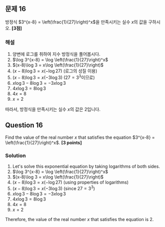 

## 문제 16
방정식 $3^{x-8} = \left(\frac{1}{27}\right)^x$을 만족시키는 실수 $x$의 값을 구하시오. **[3점]**

### 해설
1. 양변에 로그를 취하여 지수 방정식을 풀어봅시다.
2. $\log 3^{x-8} = \log \left(\frac{1}{27}\right)^x$
3. $(x-8)\log 3 = x\log \left(\frac{1}{27}\right)$
4. $(x-8)\log 3 = x(-\log 27)$ (로그의 성질 이용)
5. $(x-8)\log 3 = x(-3\log 3)$ ($27 = 3^3$이므로)
6. $x\log 3 - 8\log 3 = -3x\log 3$
7. $4x\log 3 = 8\log 3$
8. $4x = 8$
9. $x = 2$

따라서, 방정식을 만족시키는 실수 $x$의 값은 2입니다.

## Question 16
Find the value of the real number $x$ that satisfies the equation $3^{x-8} = \left(\frac{1}{27}\right)^x$. **[3 points]**

### Solution
1. Let's solve this exponential equation by taking logarithms of both sides.
2. $\log 3^{x-8} = \log \left(\frac{1}{27}\right)^x$
3. $(x-8)\log 3 = x\log \left(\frac{1}{27}\right)$
4. $(x-8)\log 3 = x(-\log 27)$ (using properties of logarithms)
5. $(x-8)\log 3 = x(-3\log 3)$ (since $27 = 3^3$)
6. $x\log 3 - 8\log 3 = -3x\log 3$
7. $4x\log 3 = 8\log 3$
8. $4x = 8$
9. $x = 2$

Therefore, the value of the real number $x$ that satisfies the equation is 2.
